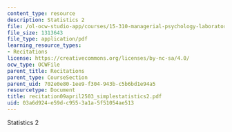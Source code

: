 ```yaml
---
content_type: resource
description: Statistics 2
file: /ol-ocw-studio-app/courses/15-310-managerial-psychology-laboratory-spring-2003/03a6d924e59dc9553a1a5f51054ae513_recitation09april2503_simplestatistics2.pdf
file_size: 1313643
file_type: application/pdf
learning_resource_types:
- Recitations
license: https://creativecommons.org/licenses/by-nc-sa/4.0/
ocw_type: OCWFile
parent_title: Recitations
parent_type: CourseSection
parent_uid: 702e0e80-1ee9-f304-943b-c5b6bd1e94a5
resourcetype: Document
title: recitation09april2503_simplestatistics2.pdf
uid: 03a6d924-e59d-c955-3a1a-5f51054ae513
---
```

Statistics 2